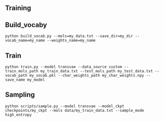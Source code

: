 ## Training
 ## Build_vocaby
 `python build_vocab.py --mols=my_data.txt --save_dir=my_dir --vocab_name=my_name --weights_name=my_name`


 ## Train

 `python train.py --model transvae --data_source custom --train_mols_path my_train_data.txt --test_mols_path my_test_data.txt --vocab_path my_vocab.pkl --char_weights_path my_char_weights.npy --save_name my_model`

 
 ## Sampling

 `python scripts/sample.py --model transvae --model_ckpt checkpoints/my_ckpt --mols data/my_train_data.txt --sample_mode high_entropy`

 
